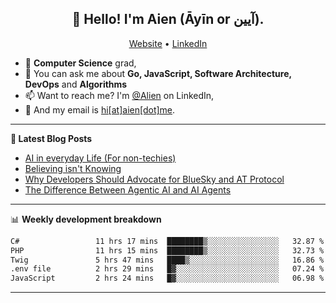 <h2 align="center">👋 Hello! I'm Aien (Āyīn or آیین).</h2>
<p align="center">
  <a href="https://www.aien.me">Website</a> •
  <a href="https://www.linkedin.com/in/aiensaidi/">LinkedIn</a>
</p>


- 🌱 **Computer Science** grad,
- 💬 You can ask me about **Go, JavaScript, Software Architecture, DevOps** and **Algorithms**
- 📫 Want to reach me? I'm [@Alien](https://www.linkedin.com/in/aiensaidi/) on LinkedIn,
- 📧 And my email is [hi[at]aien[dot]me](mailto:hi@aien.me).

-------

**📝 Latest Blog Posts**

<!-- BLOG-POST-LIST:START -->
- [AI in everyday Life (For non-techies)](https://aien.me/ai-in-everyday-life-for-non-techies/)
- [Believing isn't Knowing](https://aien.me/believing-isnt-knowing/)
- [Why Developers Should Advocate for BlueSky and AT Protocol](https://aien.me/why-developers-should-advocate-for-bluesky-and-at-protocol/)
- [The Difference Between Agentic AI and AI Agents](https://aien.me/the-difference-between-agentic-ai-and-ai-agents/)
<!-- BLOG-POST-LIST:END -->

-------

📊 **Weekly development breakdown**
<!--START_SECTION:waka-->

```txt
C#                 11 hrs 17 mins  ████████▒░░░░░░░░░░░░░░░░   32.87 %
PHP                11 hrs 15 mins  ████████▒░░░░░░░░░░░░░░░░   32.73 %
Twig               5 hrs 47 mins   ████▒░░░░░░░░░░░░░░░░░░░░   16.86 %
.env file          2 hrs 29 mins   █▓░░░░░░░░░░░░░░░░░░░░░░░   07.24 %
JavaScript         2 hrs 24 mins   █▓░░░░░░░░░░░░░░░░░░░░░░░   06.98 %
```

<!--END_SECTION:waka-->

-------

